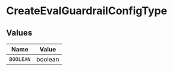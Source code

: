 # CreateEvalGuardrailConfigType


## Values

| Name      | Value     |
| --------- | --------- |
| `BOOLEAN` | boolean   |